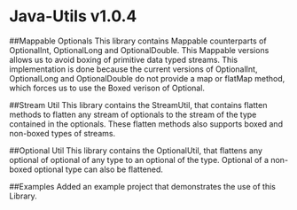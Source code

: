 # Java-Utils v1.0.4
##Mappable Optionals
This library contains Mappable counterparts of OptionalInt, OptionalLong and OptionalDouble. This Mappable versions allows us to avoid boxing of primitive data typed streams. This implementation is done because the current versions of OptionalInt, OptionalLong and OptionalDouble do not provide a map or flatMap method, which forces us to use the Boxed verison of Optional.

##Stream Util
This library contains the StreamUtil, that contains flatten methods to flatten any stream of optionals to the stream of the type contained in the optionals. These flatten methods also supports boxed and non-boxed types of streams.

##Optional Util
This library contains the OptionalUtil, that flattens any optional of optional of any type to an optional of the type. Optional of a non-boxed optional type can also be flattened.

##Examples
Added an example project that demonstrates the use of this Library.
